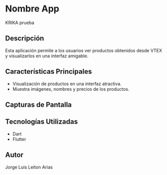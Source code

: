 # Nombre App
KRIKA prueba
## Descripción
Esta aplicación permite a los usuarios ver productos obtenidos desde VTEX y visualizarlos en una interfaz amigable.

## Características Principales
- Visualización de productos en una interfaz atractiva.
- Muestra imágenes, nombres y precios de los productos.

## Capturas de Pantalla


## Tecnologías Utilizadas
- Dart
- Flutter


## Autor
Jorge Luis Leiton Arias


